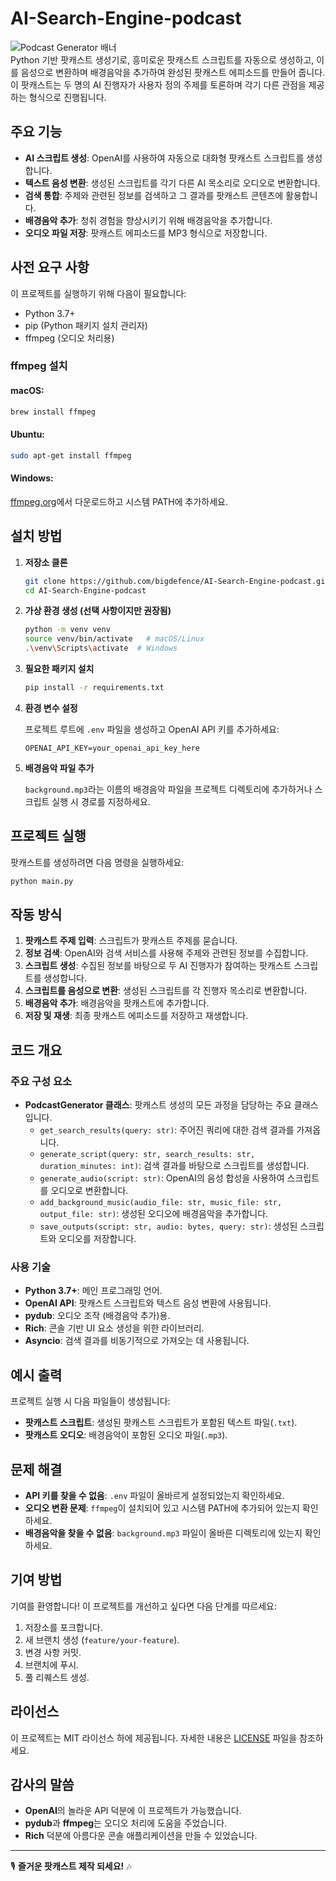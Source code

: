 # AI-Search-Engine-podcast

![Podcast Generator 배너](https://example.com/banner_image.jpg)  
Python 기반 팟캐스트 생성기로, 흥미로운 팟캐스트 스크립트를 자동으로 생성하고, 이를 음성으로 변환하며 배경음악을 추가하여 완성된 팟캐스트 에피소드를 만들어 줍니다. 이 팟캐스트는 두 명의 AI 진행자가 사용자 정의 주제를 토론하며 각기 다른 관점을 제공하는 형식으로 진행됩니다.

## 주요 기능

- **AI 스크립트 생성**: OpenAI를 사용하여 자동으로 대화형 팟캐스트 스크립트를 생성합니다.
- **텍스트 음성 변환**: 생성된 스크립트를 각기 다른 AI 목소리로 오디오로 변환합니다.
- **검색 통합**: 주제와 관련된 정보를 검색하고 그 결과를 팟캐스트 콘텐츠에 활용합니다.
- **배경음악 추가**: 청취 경험을 향상시키기 위해 배경음악을 추가합니다.
- **오디오 파일 저장**: 팟캐스트 에피소드를 MP3 형식으로 저장합니다.

## 사전 요구 사항

이 프로젝트를 실행하기 위해 다음이 필요합니다:

- Python 3.7+
- pip (Python 패키지 설치 관리자)
- ffmpeg (오디오 처리용)

### ffmpeg 설치

#### macOS:
```sh
brew install ffmpeg
```

#### Ubuntu:
```sh
sudo apt-get install ffmpeg
```

#### Windows:
[ffmpeg.org](https://ffmpeg.org/download.html)에서 다운로드하고 시스템 PATH에 추가하세요.

## 설치 방법

1. **저장소 클론**

   ```sh
   git clone https://github.com/bigdefence/AI-Search-Engine-podcast.git
   cd AI-Search-Engine-podcast
   ```

2. **가상 환경 생성 (선택 사항이지만 권장됨)**

   ```sh
   python -m venv venv
   source venv/bin/activate   # macOS/Linux
   .\venv\Scripts\activate  # Windows
   ```

3. **필요한 패키지 설치**

   ```sh
   pip install -r requirements.txt
   ```

4. **환경 변수 설정**

   프로젝트 루트에 `.env` 파일을 생성하고 OpenAI API 키를 추가하세요:

   ```
   OPENAI_API_KEY=your_openai_api_key_here
   ```

5. **배경음악 파일 추가**

   `background.mp3`라는 이름의 배경음악 파일을 프로젝트 디렉토리에 추가하거나 스크립트 실행 시 경로를 지정하세요.

## 프로젝트 실행

팟캐스트를 생성하려면 다음 명령을 실행하세요:

```sh
python main.py
```

## 작동 방식

1. **팟캐스트 주제 입력**: 스크립트가 팟캐스트 주제를 묻습니다.
2. **정보 검색**: OpenAI와 검색 서비스를 사용해 주제와 관련된 정보를 수집합니다.
3. **스크립트 생성**: 수집된 정보를 바탕으로 두 AI 진행자가 참여하는 팟캐스트 스크립트를 생성합니다.
4. **스크립트를 음성으로 변환**: 생성된 스크립트를 각 진행자 목소리로 변환합니다.
5. **배경음악 추가**: 배경음악을 팟캐스트에 추가합니다.
6. **저장 및 재생**: 최종 팟캐스트 에피소드를 저장하고 재생합니다.

## 코드 개요

### 주요 구성 요소

- **PodcastGenerator 클래스**: 팟캐스트 생성의 모든 과정을 담당하는 주요 클래스입니다.
  - `get_search_results(query: str)`: 주어진 쿼리에 대한 검색 결과를 가져옵니다.
  - `generate_script(query: str, search_results: str, duration_minutes: int)`: 검색 결과를 바탕으로 스크립트를 생성합니다.
  - `generate_audio(script: str)`: OpenAI의 음성 합성을 사용하여 스크립트를 오디오로 변환합니다.
  - `add_background_music(audio_file: str, music_file: str, output_file: str)`: 생성된 오디오에 배경음악을 추가합니다.
  - `save_outputs(script: str, audio: bytes, query: str)`: 생성된 스크립트와 오디오를 저장합니다.

### 사용 기술

- **Python 3.7+**: 메인 프로그래밍 언어.
- **OpenAI API**: 팟캐스트 스크립트와 텍스트 음성 변환에 사용됩니다.
- **pydub**: 오디오 조작 (배경음악 추가)용.
- **Rich**: 콘솔 기반 UI 요소 생성을 위한 라이브러리.
- **Asyncio**: 검색 결과를 비동기적으로 가져오는 데 사용됩니다.

## 예시 출력

프로젝트 실행 시 다음 파일들이 생성됩니다:

- **팟캐스트 스크립트**: 생성된 팟캐스트 스크립트가 포함된 텍스트 파일(`.txt`).
- **팟캐스트 오디오**: 배경음악이 포함된 오디오 파일(`.mp3`).

## 문제 해결

- **API 키를 찾을 수 없음**: `.env` 파일이 올바르게 설정되었는지 확인하세요.
- **오디오 변환 문제**: `ffmpeg`이 설치되어 있고 시스템 PATH에 추가되어 있는지 확인하세요.
- **배경음악을 찾을 수 없음**: `background.mp3` 파일이 올바른 디렉토리에 있는지 확인하세요.

## 기여 방법

기여를 환영합니다! 이 프로젝트를 개선하고 싶다면 다음 단계를 따르세요:

1. 저장소를 포크합니다.
2. 새 브랜치 생성 (`feature/your-feature`).
3. 변경 사항 커밋.
4. 브랜치에 푸시.
5. 풀 리퀘스트 생성.

## 라이선스

이 프로젝트는 MIT 라이선스 하에 제공됩니다. 자세한 내용은 [LICENSE](LICENSE) 파일을 참조하세요.

## 감사의 말씀

- **OpenAI**의 놀라운 API 덕분에 이 프로젝트가 가능했습니다.
- **pydub**과 **ffmpeg**는 오디오 처리에 도움을 주었습니다.
- **Rich** 덕분에 아름다운 콘솔 애플리케이션을 만들 수 있었습니다.

---

🎙️ **즐거운 팟캐스트 제작 되세요!** 🎶

